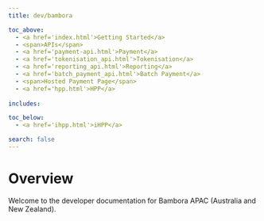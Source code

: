 ```yaml
---
title: dev/bambora

toc_above:
  - <a href='index.html'>Getting Started</a>
  - <span>APIs</span>
  - <a href='payment-api.html'>Payment</a>
  - <a href='tokenisation_api.html'>Tokenisation</a>
  - <a href='reporting_api.html'>Reporting</a>
  - <a href='batch_payment_api.html'>Batch Payment</a>
  - <span>Hosted Payment Page</span>
  - <a href='hpp.html'>HPP</a>  
    
includes:

toc_below:
  - <a href='ihpp.html'>iHPP</a>

search: false
---
```


<script src='js/vendor/clipboard.min.js'></script>
<script src='js/copy.js'></script>

# Overview

Welcome to the developer documentation for Bambora APAC (Australia and New Zealand).

